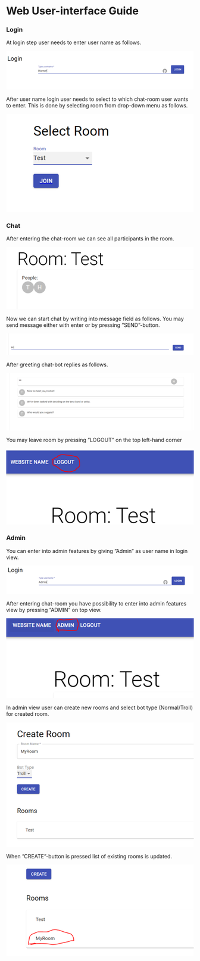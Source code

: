 # Web User-interface Guide

### Login

At login step user needs to enter user name as follows.

![](images/loginview.png)

After user name login user needs to select to which chat-room user wants to enter. This is done by selecting room from drop-down menu as follows.

![](images/selectroom.png)

### Chat

After entering the chat-room we can see all participants in the room.

![](images/roomview.png)

Now we can start chat by writing into message field as follows. You may send message either with enter or by pressing ”SEND”-button.

![](images/sendmessage.png)

After greeting chat-bot replies as follows.

![](images/chatview.png)

You may leave room by pressing ”LOGOUT” on the top left-hand corner

![](images/logout.png)

### Admin

You can enter into admin features by giving ”Admin” as user name in login view.

![](images/adminlogin.png)

After entering chat-room you have possibility to enter into admin features view by pressing ”ADMIN” on top view.

![](images/adminlink.png)

In admin view user can create new rooms and select bot type (Normal/Troll) for created room.

![](images/createroom.png)

When ”CREATE”-button is pressed list of existing rooms is updated.

![](images/roomlist.png)

